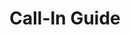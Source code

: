 ---
title: Call-In Guide
layout: assignment
permalink: /:year/:month/:title
district_number: 31
year: 2018
month: October
talking_points: 
  - theme: Extreme Weather 1
    education:
      text: Historic flooding has caused silt, mud, and debris (potential sources of contamination) into the water filtration system in the Austin area. Many areas were under a week long water boil order. Hospitals, schools, businesses, and animal shelters were all affected. Climate change causes extreme weather like flooding events to become more common, putting public health at risk.
      link: https://www.texastribune.org/2018/10/22/austin-water-boil-water-notice-after-historic-flooding/
    request:
      text: To combat climate change, please introduce legislation that puts a price on carbon dioxide emissions.
  - theme: Public Health
    gratitude:
    education:
      text:  West Nile virus was detected in a mosquito in Georgetown and Cedar Park, and now hazardous insecticides are being sprayed in the area. The World Health Organization states that "small temperature increases can greatly affect transmission potential" of mosquito-borne illness (http://www.who.int/globalchange/climate/summary/en/index5.html).
      link: https://www.kxan.com/news/local/williamson-county/mosquito-samples-in-georgetown-cedar-park-positive-for-west-nile/1520030865
    request:
      text: In the name of public health, co-sponsor the Republican Climate Resolution, H.Res.195 - Expressing the commitment of the House of Representatives to conservative environmental stewardship. 
      link: https://citizensclimatelobby.org/republican-climate-resolution/
  - theme: Extreme Weather 2
    education:
      text: Last month, there was historic flooding in the Georgetown area. Four were rescued from the San Gabriel River, swift rescue teams were sent to Llano and Kingsland, Shady River RV Park was evacuated, 60 low water crossings were closed in Williamson County, the San Gabriel park pedestrian bridge was damaged by flooding, Southwestern University sporting events were cancelled due to flooding, and livestock had to be relocated. Climate change causes extreme weather like flooding events to become more common, putting infrastructure, businesses and people's lives in danger.
    request:
      text: Work toward solutions to these challenges by joining the bipartisan House Climate Solutions Caucus. The number of House Members who have joined the Caucus is now 90 (45 Republicans, 45 Democrats). Let’s get Congressman Carter to be the 46th Republican!
      link: https://citizensclimatelobby.org/climate-solutions-caucus/
---
